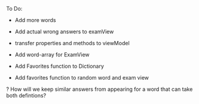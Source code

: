 
To Do:
- Add more words
- Add actual wrong answers to examView 

- transfer properties and methods to viewModel

- Add word-array for ExamView

- Add Favorites function to Dictionary
- Add favorites function to random word and exam view



? How will we keep similar answers from appearing for a word that can take both defintions?

